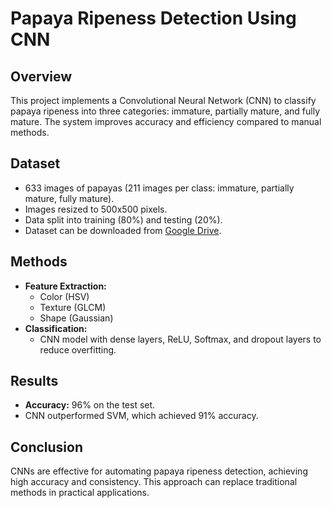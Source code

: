 # Papaya Ripeness Detection Using CNN

## Overview
This project implements a Convolutional Neural Network (CNN) to classify papaya ripeness into three categories: immature, partially mature, and fully mature. The system improves accuracy and efficiency compared to manual methods.

## Dataset
- 633 images of papayas (211 images per class: immature, partially mature, fully mature).
- Images resized to 500x500 pixels.
- Data split into training (80%) and testing (20%).
- Dataset can be downloaded from [Google Drive](<https://drive.google.com/drive/folders/1m9wPvL4BwIvpHD24B2w7pgP5m9sKjMtg?usp=sharing>).

## Methods
- **Feature Extraction:**
  - Color (HSV)
  - Texture (GLCM)
  - Shape (Gaussian)
- **Classification:**
  - CNN model with dense layers, ReLU, Softmax, and dropout layers to reduce overfitting.

## Results
- **Accuracy:** 96% on the test set.
- CNN outperformed SVM, which achieved 91% accuracy.

## Conclusion
CNNs are effective for automating papaya ripeness detection, achieving high accuracy and consistency. This approach can replace traditional methods in practical applications.
